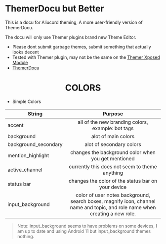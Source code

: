 # ThemerDocu but Better
This is a docu for Aliucord theming, A more user-friendly version of ThemerDocu.

The docu will only use Themer plugins brand new Theme Editor.
* Please dont submit garbage themes, submit something that actually looks decent
* Tested with Themer plugin, may not be the same on the [Themer Xposed Module](https://github.com/Aliucord/DiscordThemer/releases/tag/v0.0.3)
* [ThemerDocu](https://github.com/GangsterFox/AliuFox-themes/blob/main/ThemerDocu.md)

<h1 align="center">COLORS</h1>

* Simple Colors

|String|Purpose|
| ---------------- |:-----------------------:|
| accent | all of the new branding colors, example: bot tags |
| background | alot of main colors |
| background_secondary | alot of secondary colors |
| mention_highlight | changes the background color when you get mentioned |
| active_channel | currently this does not seem to theme anything |
| status bar | changes the color of the status bar on your device |
| input_background | color of user notes background, search boxes, magnify icon, channel name and topic, and role name when creating a new role. | 
> Note: input_background seems to have problems on some devices, I am up to date and using Android 11 but input_background themes nothing.

